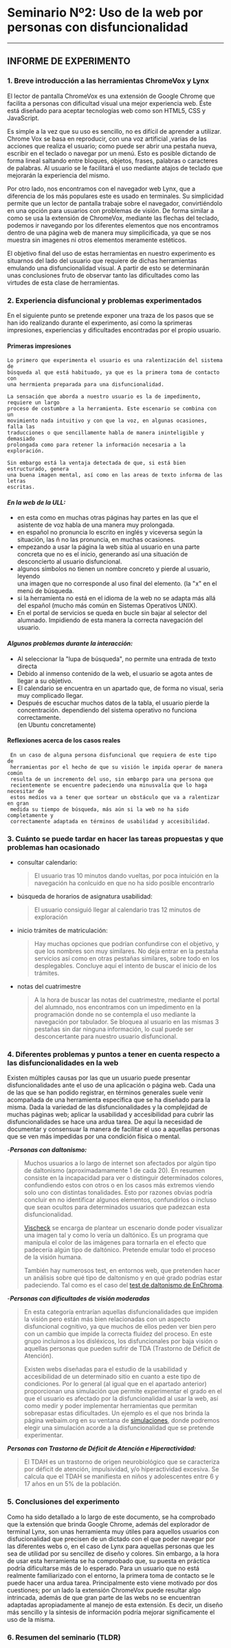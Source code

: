 
# Seminario Nº2: Uso de la web por personas con disfuncionalidad

***

## INFORME DE EXPERIMENTO

### 1. **Breve introducción a las herramientas ChromeVox y Lynx**

El lector de pantalla ChromeVox es una extensión de Google Chrome que facilita a
personas con dificultad visual una mejor experiencia web. Éste está diseñado para
aceptar tecnologías web como son HTML5, CSS y JavaScript.

Es simple a la vez que su uso es sencillo, no es difícil de aprender a utilizar.
Chrome Vox se basa en reproducir, con una voz artificial ,varias de las acciones que
realiza el usuario; como puede ser abrir una pestaña nueva, escribir en el teclado o
navegar por un menú. Esto es posible dictando de forma lineal saltando entre bloques,
objetos, frases, palabras o caracteres de palabras. Al usuario se le facilitará el
uso mediante atajos de teclado que mejorarán la experiencia del mismo.

Por otro lado, nos encontramos con el navegador web Lynx, que a diferencia de los más
populares este es usado en terminales. Su simplicidad permite que un lector de
pantalla trabaje sobre el navegador, convirtiéndolo en una opción para usuarios con
problemas de visión. De forma similar a como se usa la extensión de ChromeVox,
mediante las flechas del teclado, podemos ir navegando por los diferentes elementos
que nos encontramos dentro de una página web de manera muy simplicificada, ya que se
nos muestra sin imagenes ni otros elementos meramente estéticos.

El objetivo final del uso de estas herramientas en nuestro experimento es situarnos
del lado del usuario que requiere de dichas herramientas emulando una
disfuncionalidad visual. A partir de esto se determinarán unas conclusiones fruto de
observar tanto las dificultades como las virtudes de esta clase de herramientas.

### 2. **Experiencia disfuncional y problemas experimentados**

  En el siguiente punto se pretende exponer una traza de los pasos que se han ido realizando durante el experimento, así como la sprimeras impresiones, experiencias y dificultades encontradas por el propio usuario.

#### Primeras impresiones

    Lo primero que experimenta el usuario es una ralentización del sistema de  
    búsqueda al que está habituado, ya que es la primera toma de contacto con 
    una herrmienta preparada para una disfuncionalidad.

    La sensación que aborda a nuestro usuario es la de impedimento, requiere un largo 
    proceso de costumbre a la herramienta. Este escenario se combina con un 
    movimiento nada intuitivo y con que la voz, en algunas ocasiones, falla las 
    traducciones o que sencillamente habla de manera ininteligible y demasiado 
    prolongada como para retener la información necesaria a la exploración.

    Sin embargo está la ventaja detectada de que, si está bien estructurado, genera 
    una buena imagen mental, así como en las areas de texto informa de las letras 
    escritas.

#### ***En la web de la ULL:***

- en esta como en muchas otras páginas hay partes en las que el asistente de
  voz habla de una manera muy prolongada.
- en español no pronuncia lo escrito en inglés y viceversa según la situación,
  las ñ no las pronuncia, en muchas ocasiones.
- empezando a usar la página la web sitúa al usuario en una parte concreta que
  no es el inicio, generando así una situación de desconcierto al usuario
  disfuncional.
- algunos símbolos no tienen un nombre concreto y pierde al usuario, leyendo  
  una imagen que no corresponde al uso final del elemento. (la "x" en el menú
  de búsqueda.
- si la herramienta no está en el idioma de la web no se adapta más allá del
  español (mucho más común en Sistemas Operativos UNIX).
- En el portal de servicios se queda en bucle sin bajar al selector del
  alumnado. Impidiendo de esta manera la correcta navegación del usuario.

#### ***Algunos problemas durante la interacción:***

- Al seleccionar la "lupa de búsqueda", no permite una entrada de texto directa
- Debido al inmenso contenido de la web, el usuario se agota  antes de llegar a
  su objetivo.
- El calendario se encuentra en un apartado que, de forma no visual, seria
  muy complicado llegar.
- Después de escuchar muchos datos de la tabla, el usuario pierde la  
  concentración.
  dependiendo del sistema operativo no funciona correctamente.  
  (en Ubuntu concretamente)
  
#### Reflexiones acerca de los casos reales

     En un caso de alguna persona disfuncional que requiera de este tipo de 
     herramientas por el hecho de que su visión le impida operar de manera común 
     resulta de un incremento del uso, sin embargo para una persona que 
     recientemente se encuentre padeciendo una minusvalía que lo haga necesitar de 
     estos medios va a tener que sortear un obstáculo que va a ralentizar en gran 
     medida su tiempo de búsqueda, más aún si la web no ha sido completamente y 
     correctamente adaptada en términos de usabilidad y accesibilidad.

### 3. **Cuánto se puede tardar en hacer las tareas propuestas y que problemas han ocasionado**
  
- consultar calendario:
  
  > El usuario tras 10 minutos dando vueltas, por poca intuición en la navegación ha
  > conlcuido en que no ha sido posible encontrarlo
  
- búsqueda de horarios de asignatura usabilidad:
  > El usuario consiguió llegar al calendario tras 12 minutos de exploración
  
- inicio trámites de matriculación:
  > Hay muchas opciones que podrían confundirse con el objetivo, y que los nombres
  > son muy similares.
  > No deja entrar en la pestaña servicios así como en otras pestañas similares,
  > sobre todo en los desplegables.
  > Concluye aquí el intento de buscar el inicio de los  
  > trámites.
  
- notas del cuatrimestre
  >  A la hora de buscar las notas del cuatrimestre, mediante el portal del alumnado,
  >  nos encontramos con un impedimento en la programación donde no se contempla el
  >  uso mediante la navegación por tabulador. Se bloquea al usuario en las mismas 3
  >  pestañas sin dar ninguna información, lo cual puede ser desconcertante para
  >  nuestro usuario disfuncional.

### 4. **Diferentes problemas y puntos a tener en cuenta respecto a las disfuncionalidades en la web**

  Existen múltiples causas por las que un usuario puede presentar disfuncionalidades
  ante el uso de una aplicación o página web. Cada una de las que se han podido
  registrar, en términos generales suele venir acompañada de una herramienta
  específica que se ha diseñado para la misma. Dada la variedad de las
  disfuncionalidades y la complejidad de muchas páginas web; aplicar la usabilidad y
  accesibilidad para cubrir las disfuncionalidades se hace una ardua tarea. De aquí
  la necesidad de documentar y consensuar la manera de facilitar el uso a aquellas
  personas que se ven más impedidas por una condición física o mental.

-***Personas con daltonismo:***  
> Muchos usuarios a lo largo de internet son afectados por algún tipo de daltonismo
> (aproximadamamente 1 de cada 20). En resumen consiste en la incapacidad para ver o
> distinguir determinados colores, confundiendo estos con otros o en los casos más
> extremos viendo solo uno con distintas tonalidades. Esto por razones obvias podría
> concluir en no identificar algunos elementos, confundirlos o incluso que sean
> ocultos para determinados usuarios que padezcan esta disfuncionalidad.
>
> [Vischeck](http://www.vischeck.com/vischeck/) se encarga de plantear un escenario
> donde poder visualizar una imagen tal y como lo vería un daltónico. Es un programa
> que manipula el color de las imágenes para tornarla en el efecto que padecería
> algún tipo de daltónico. Pretende emular todo el proceso de la visión humana.
>
> También hay numerosos test, en entornos web, que pretenden hacer un análisis sobre
> qué tipo de daltonismo y en qué grado podrías estar padeciendo. Tal como es el caso
> del [test de daltonismo de EnChroma](https://enchroma.com/pages/test).

-***Personas con dificultades de visión moderadas***
> En esta categoría entrarían aquellas disfuncionalidades que impiden la visión pero
> están más bien relacionadas con un aspecto disfuncional cognitivo, ya que muchos
> de ellos peden ver bien pero con un cambio que impide la correcta fluidez del
> proceso. En este grupo incluimos a los disléxicos, los disfuncionales por baja
> visión o aquellas personas que pueden sufrir de TDA (Trastorno de Déficit de
> Atención).
>  
> Existen webs diseñadas para el estudio de la usabilidad y accesibilidad de un
> determinado sitio en cuanto a este tipo de condiciones. Por lo general (al igual
> que en el apartado anterior) proporcionan una simulación que permite experimentar
> el grado en el que el usuario es afectado por la disfuncionalidad al usar la web,
> así como medir y poder implementar herramientas que permitan sobrepasar estas
> dificultades. Un ejemplo es el que nos brinda la página webaim.org en su ventana
> de [simulaciones](https://webaim.org/simulations/), donde podremos elegir una
> simulación acorde a la disfuncionalidad que se pretende experimentar.


  ***Personas con Trastorno de Déficit de Atención e Hiperactividad:***
  > El TDAH es un trastorno de origen neurobiológico que se caracteriza por déficit de atención, impulsividad, y/o hiperactividad excesiva.
  > Se calcula que el TDAH se manifiesta en niños y adolescentes entre 6 y 17 años en un 5% de la población. 
   
### 5. **Conclusiones del experimento**
  
  Como ha sido detallado a lo largo de este documento, se ha comprobado
  que la extensión que brinda Google Chrome, además del explorador de terminal Lynx,
  son unas herramienta muy útiles para aquellos usuarios con disfucionalidad que precisen 
  de un dictado con el que poder navegar por las diferentes webs o, en el caso de Lynx
  para aquellas personas que les sea de utilidad por su sencillez de diseño y colores.
  Sin embargo, a la hora de usar esta herramienta se ha comprobado que, su puesta en práctica
  podría dificultarse más de lo esperado. Para un usuario que no está realmente familiarizado con
  el entorno, la primera toma de contacto se le puede hacer una ardua tarea. Principalmente 
  esto viene motivado por dos cuestiones; por un lado la extensión ChromeVox puede resultar
  algo intrincada, además de que gran parte de las webs no se encuentran adaptadas apropiadamente al
  manejo de esta extensión. Es decir, un diseño más sencillo y la síntesis de información podría 
  mejorar significamente el uso de la misma.

### 6. **Resumen del seminario (TLDR)**
